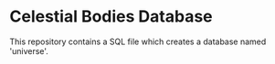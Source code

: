 # **Celestial Bodies Database**
This repository contains a SQL file which creates a database named 'universe'.
